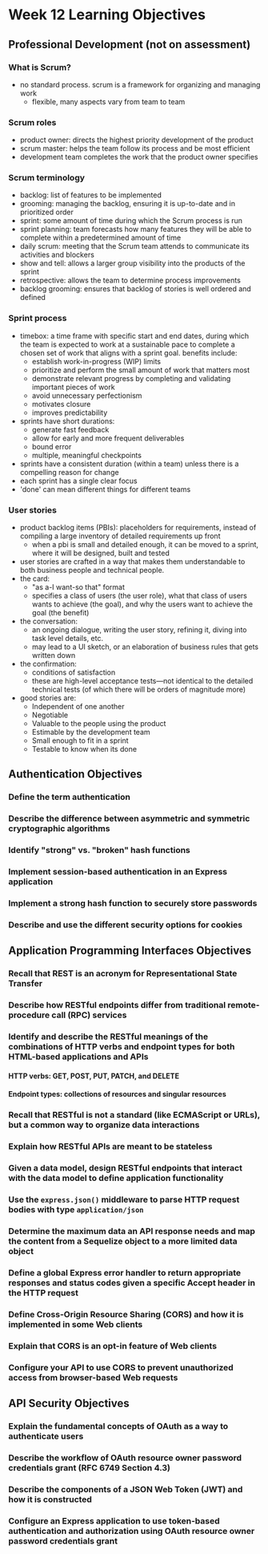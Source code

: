 # Week 12 Learning Objectives

## Professional Development (not on assessment)
### What is Scrum?
- no standard process. scrum is a framework for organizing and managing work
    - flexible, many aspects vary from team to team
### Scrum roles
- product owner: directs the highest priority development of the product
- scrum master: helps the team follow its process and be most efficient
- development team completes the work that the product owner specifies
### Scrum terminology
- backlog: list of features to be implemented
- grooming: managing the backlog, ensuring it is up-to-date and in prioritized order
- sprint: some amount of time during which the Scrum process is run
- sprint planning: team forecasts how many features they will be able to complete within a predetermined amount of time
- daily scrum: meeting that the Scrum team attends to communicate its activities and blockers
- show and tell: allows a larger group visibility into the products of the sprint
- retrospective: allows the team to determine process improvements
- backlog grooming: ensures that backlog of stories is well ordered and defined
### Sprint process
- timebox: a time frame with specific start and end dates, during which the team is expected to work at a sustainable pace to complete a chosen set of work that aligns with a sprint goal. benefits include:
    - establish work-in-progress (WIP) limits
    - prioritize and perform the small amount of work that matters most
    - demonstrate relevant progress by completing and validating important pieces of work
    - avoid unnecessary perfectionism
    - motivates closure
    - improves predictability
- sprints have short durations:
    - generate fast feedback
    - allow for early and more frequent deliverables
    - bound error
    - multiple, meaningful checkpoints
- sprints have a consistent duration (within a team) unless there is a compelling reason for change
- each sprint has a single clear focus
- 'done' can mean different things for different teams
### User stories
- product backlog items (PBIs): placeholders for requirements, instead of compiling a large inventory of detailed requirements up front
    - when a pbi is small and detailed enough, it can be moved to a sprint, where it will be designed, built and tested
- user stories are crafted in a way that makes them understandable to both business people and technical people.
- the card:
    - "as a-I want-so that" format
    - specifies a class of users (the user role), what that class of users wants to achieve (the goal), and why the users want to achieve the goal (the benefit)
- the conversation:
    - an ongoing dialogue, writing the user story, refining it, diving into task level details, etc.
    - may lead to a UI sketch, or an elaboration of business rules that gets written down
- the confirmation:
    - conditions of satisfaction
    - these are high-level acceptance tests—not identical to the detailed technical tests (of which there will be orders of magnitude more)
- good stories are:
    - Independent of one another
    - Negotiable
    - Valuable to the people using the product
    - Estimable by the development team
    - Small enough to fit in a sprint
    - Testable to know when its done

## Authentication Objectives
### Define the term authentication
### Describe the difference between asymmetric and symmetric cryptographic algorithms
### Identify "strong" vs. "broken" hash functions
### Implement session-based authentication in an Express application
### Implement a strong hash function to securely store passwords
### Describe and use the different security options for cookies

## Application Programming Interfaces Objectives
### Recall that REST is an acronym for Representational State Transfer
### Describe how RESTful endpoints differ from traditional remote-procedure call (RPC) services
### Identify and describe the RESTful meanings of the combinations of HTTP verbs and endpoint types for both HTML-based applications and APIs
#### HTTP verbs: GET, POST, PUT, PATCH, and DELETE
#### Endpoint types: collections of resources and singular resources
### Recall that RESTful is not a standard (like ECMAScript or URLs), but a common way to organize data interactions
### Explain how RESTful APIs are meant to be stateless
### Given a data model, design RESTful endpoints that interact with the data model to define application functionality
### Use the `express.json()` middleware to parse HTTP request bodies with type `application/json`
### Determine the maximum data an API response needs and map the content from a Sequelize object to a more limited data object
### Define a global Express error handler to return appropriate responses and status codes given a specific Accept header in the HTTP request
### Define Cross-Origin Resource Sharing (CORS) and how it is implemented in some Web clients
### Explain that CORS is an opt-in feature of Web clients
### Configure your API to use CORS to prevent unauthorized access from browser-based Web requests

## API Security Objectives
### Explain the fundamental concepts of OAuth as a way to authenticate users
### Describe the workflow of OAuth resource owner password credentials grant (RFC 6749 Section 4.3)
### Describe the components of a JSON Web Token (JWT) and how it is constructed
### Configure an Express application to use token-based authentication and authorization using OAuth resource owner password credentials grant

